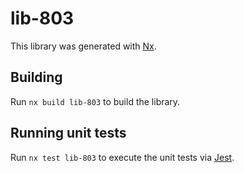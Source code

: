 # lib-803

This library was generated with [Nx](https://nx.dev).

## Building

Run `nx build lib-803` to build the library.

## Running unit tests

Run `nx test lib-803` to execute the unit tests via [Jest](https://jestjs.io).
